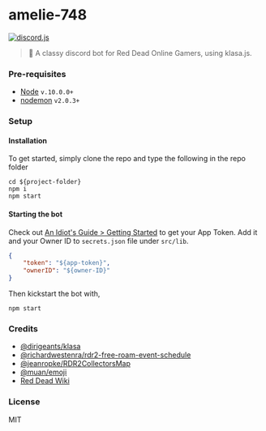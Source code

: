 # amelie-748

[![discord.js](https://img.shields.io/badge/discord.js-v12.2.0-brightgreen)](https://www.npmjs.com/package/discord.js)

> :robot: A classy discord bot for Red Dead Online Gamers, using klasa.js.

### Pre-requisites
- [Node](https://nodejs.org) `v.10.0.0+`
- [nodemon](https://github.com/remy/nodemon) `v2.0.3+`

### Setup

#### Installation

To get started, simply clone the repo and type the following in the repo folder
```
cd ${project-folder}
npm i
npm start
```

#### Starting the bot

Check out [An Idiot's Guide > Getting Started](https://anidiots.guide/getting-started) to get your App Token. Add it and your Owner ID to `secrets.json` file under `src/lib`.
```json
{
	"token": "${app-token}",
	"ownerID": "${owner-ID}"
}
```

Then kickstart the bot with,

`npm start`

### Credits

- [@dirigeants/klasa](https://github.com/dirigeants/klasa)
- [@richardwestenra/rdr2-free-roam-event-schedule](https://github.com/richardwestenra/rdr2-free-roam-event-schedule)
- [@jeanropke/RDR2CollectorsMap](https://github.com/jeanropke/RDR2CollectorsMap)
- [@muan/emoji](https://github.com/muan/emoji/)
- [Red Dead Wiki](https://reddead.fandom.com/wiki/Red_Dead_Wiki)

### License

MIT
